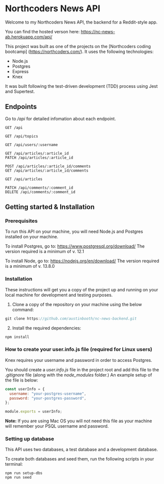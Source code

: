 # Northcoders News API

Welcome to my Northcoders News API, the backend for a Reddit-style app.

You can find the hosted verson here: https://nc-news-ab.herokuapp.com/api/

This project was built as one of the projects on the [Northcoders coding bootcamp] (https://northcoders.com/). It uses the following technologies:

- Node.js
- Postgres
- Express
- Knex

It was built following the test-driven development (TDD) process using Jest and Supertest.

## Endpoints

Go to _/api_ for detailed infomation about each endpoint.

```
GET /api

GET /api/topics

GET /api/users/:username

GET /api/articles/:article_id
PATCH /api/articles/:article_id

POST /api/articles/:article_id/comments
GET /api/articles/:article_id/comments

GET /api/articles

PATCH /api/comments/:comment_id
DELETE /api/comments/:comment_id
```

## Getting started & Installation

### Prerequisites

To run this API on your machine, you will need Node.js and Postgres installed on your machine.

To install Postgres, go to: https://www.postgresql.org/download/
The version required is a minimum of v. 12.1

To install Node, go to: https://nodejs.org/en/download/
The version required is a minimum of v. 13.8.0

### Installation

These instructions will get you a copy of the project up and running on your local machine for development and testing purposes.

1. Clone a copy of the repository on your machine using the below command:

```javascript
git clone https://github.com/austinbooth/nc-news-backend.git
```

2. Install the required dependencies:

```javascript
npm install
```

### How to create your user.info.js file (required for Linux users)

Knex requires your username and password in order to access Postgres.

You should create a _user.info.js_ file in the project root and add this file to the _.gitignore_ file (along with the _node_modules_ folder.) An example setup of the file is below:

```javascript
const userInfo = {
  username: "your-postgres-username",
  password: "your-postgres-password",
};

module.exports = userInfo;
```

**Note:** If you are using Mac OS you will not need this file as your machine will remember your PSQL username and password.

### Setting up database

This API uses two databases, a test database and a development database.

To create both databases and seed them, run the following scripts in your terminal:

```
npm run setup-dbs
npm run seed
```
